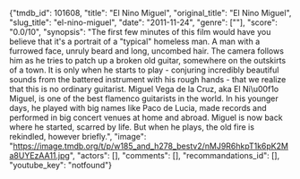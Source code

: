 {"tmdb_id": 101608, "title": "El Nino Miguel", "original_title": "El Nino Miguel", "slug_title": "el-nino-miguel", "date": "2011-11-24", "genre": [""], "score": "0.0/10", "synopsis": "The first few minutes of this film would have you believe that it's a portrait of a \"typical\" homeless man. A man with a furrowed face, unruly beard and long, uncombed hair. The camera follows him as he tries to patch up a broken old guitar, somewhere on the outskirts of a town. It is only when he starts to play - conjuring incredibly beautiful sounds from the battered instrument with his rough hands - that we realize that this is no ordinary guitarist. Miguel Vega de la Cruz, aka El Ni\u00f1o Miguel, is one of the best flamenco guitarists in the world. In his younger days, he played with big names like Paco de Lucia, made records and performed in big concert venues at home and abroad. Miguel is now back where he started, scarred by life. But when he plays, the old fire is rekindled, however briefly.", "image": "https://image.tmdb.org/t/p/w185_and_h278_bestv2/nMJ9R6hkpT1k6pK2Ma8UYEzAA11.jpg", "actors": [], "comments": [], "recommandations_id": [], "youtube_key": "notfound"}